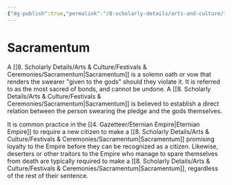 ```yaml
---
{"dg-publish":true,"permalink":"/8-scholarly-details/arts-and-culture/festivals-and-ceremonies/sacramentum/","noteIcon":""}
---
```


# Sacramentum

A [[8. Scholarly Details/Arts & Culture/Festivals & Ceremonies/Sacramentum\|Sacramentum]] is a solemn oath or vow that renders the swearer "given to the gods" should they violate it. It is referred to as the most sacred of bonds, and cannot be undone. A [[8. Scholarly Details/Arts & Culture/Festivals & Ceremonies/Sacramentum\|Sacramentum]] is believed to establish a direct relation between the person swearing the pledge and the gods themselves. 

It is common practice in the [[4. Gazetteer/Eternian Empire\|Eternian Empire]] to require a new citizen to make a [[8. Scholarly Details/Arts & Culture/Festivals & Ceremonies/Sacramentum\|Sacramentum]] promising loyalty to the Empire before they can be recognized as a citizen. Likewise, deserters or other traitors to the Empire who manage to spare themselves from death are typically required to make a [[8. Scholarly Details/Arts & Culture/Festivals & Ceremonies/Sacramentum\|Sacramentum]], regardless of the rest of their sentence. 